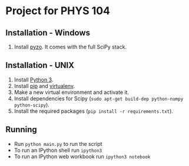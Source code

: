 Project for PHYS 104
====================

Installation - Windows
----------------------

1. Install [pyzo](http://www.pyzo.org/). It comes with the full SciPy stack.

Installation - UNIX
-------------------

1. Install [Python 3](http://www.python.org/download/releases/3.3.4/).
2. Install [pip](http://www.pip-installer.org/) and [virtualenv](http://www.virtualenv.org/).
3. Make a new virtual environment and activate it.
4. Install dependencies for Scipy (`sudo apt-get build-dep python-numpy python-scipy`).
5. Install the required packages (`pip install -r requirements.txt`).

Running
-------

- Run `python main.py` to run the script
- To run an IPython shell run `ipython3`
- To run an IPython web workbook run `ipython3 notebook`
